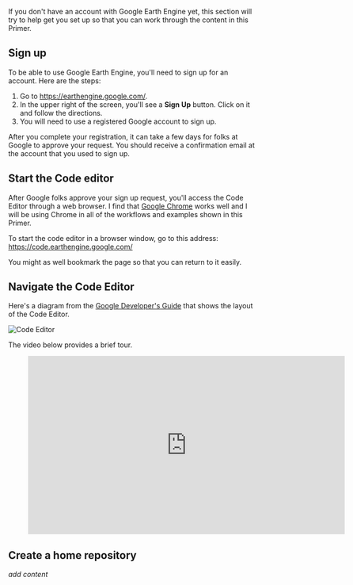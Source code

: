 If you don't have an account with Google Earth Engine yet, this section will try to help get you set up so that you can work through the content in this Primer.

## Sign up  

To be able to use Google Earth Engine, you'll need to sign up for an account. Here are the steps:  

1. Go to https://earthengine.google.com/.
2. In the upper right of the screen, you'll see a **Sign Up** button. Click on it and follow the directions.
3. You will need to use a registered Google account to sign up.  

After you complete your registration, it can take a few days for folks at Google to approve your request. You should receive a confirmation email at the account that you used to sign up.

## Start the Code editor  

After Google folks approve your sign up request, you'll access the Code Editor through a web browser. I find that [Google Chrome](https://www.google.com/chrome/) works well and I will be using Chrome in all of the workflows and examples shown in this Primer.

To start the code editor in a browser window, go to this address: https://code.earthengine.google.com/

You might as well bookmark the page so that you can return to it easily.

## Navigate the Code Editor  

Here's a diagram from the [Google Developer's Guide](https://developers.google.com/earth-engine/playground) that shows the layout of the Code Editor.  

![Code Editor](https://developers.google.com/earth-engine/images/Code_editor_diagram.png)

The video below provides a brief tour.

<figure class="video_container">
  <iframe width='640' height='360' src="https://www.youtube.com/embed/HiarlDXh1EM" frameborder="0" allowfullscreen="true"> </iframe>
</figure>

## Create a home repository  

_add content_
